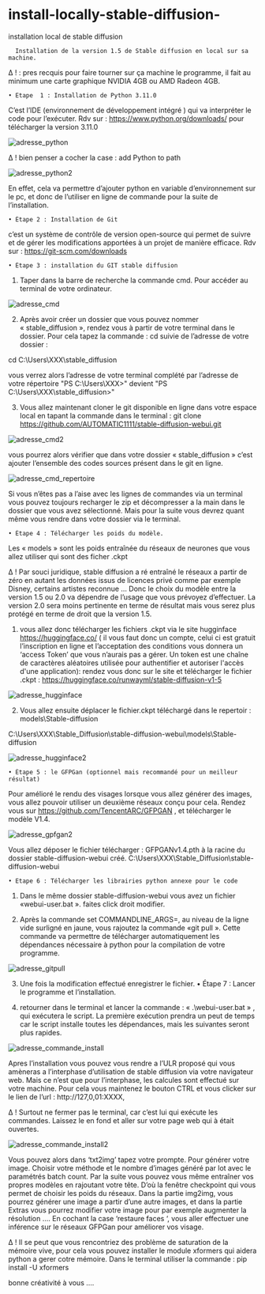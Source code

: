 # install-locally-stable-diffusion-
installation local de stable diffusion

      Installation de la version 1.5 de Stable diffusion en local sur sa machine. 
      
∆ ! : pres recquis pour faire tourner sur ça machine le programme, il fait au minimum une carte graphique NVIDIA 4GB  ou AMD Radeon 4GB.
      
    • Etape  1 : Installation de Python 3.11.0
	
C’est l’IDE (environnement de développement intégré ) qui va interpréter le code pour l’exécuter. 
Rdv sur : https://www.python.org/downloads/ pour télécharger la version 3.11.0 

![adresse_python](https://user-images.githubusercontent.com/58695529/219095906-fe9e0dfa-1b96-45ac-b3fc-999ef0464cda.png)
	

∆ ! bien penser a cocher la case : add Python to path

![adresse_python2](https://user-images.githubusercontent.com/58695529/219095936-75fd4042-b0a0-4c05-bda3-eb405788a059.png)

En effet, cela va permettre d’ajouter python en variable d’environnement sur le pc, et donc de l’utiliser en ligne de commande pour la suite de l’installation. 


    • Étape 2 : Installation de Git  

c’est un système de contrôle de version open-source qui permet de suivre et de gérer les modifications apportées à un projet de manière efficace.
Rdv sur : https://git-scm.com/downloads


    • Étape 3 : installation du GIT stable diffusion 

1. Taper dans la barre de recherche la commande cmd. Pour accéder au terminal de votre ordinateur.


![adresse_cmd](https://user-images.githubusercontent.com/58695529/219095479-e35c11e6-d930-49e8-aeef-1583a4aa3237.png)


2. Après avoir créer un dossier que vous pouvez nommer « stable_diffusion », rendez vous à partir de votre terminal dans le dossier. Pour cela tapez la commande : 
cd suivie de l’adresse de votre dossier :

cd C:\Users\XXX\stable_diffusion

vous verrez alors l’adresse de votre terminal complété par l’adresse de votre répertoire 
"PS C:\Users\XXX>" devient "PS C:\Users\XXX\stable_diffusion>"

3. Vous allez maintenant cloner le git disponible en ligne dans votre espace local en tapant la commande dans le terminal : 
git clone https://github.com/AUTOMATIC1111/stable-diffusion-webui.git 

![adresse_cmd2](https://user-images.githubusercontent.com/58695529/219095639-c5315f70-5ee2-43fd-a9bc-d546e6d88570.png)


vous pourrez alors vérifier que dans votre dossier « stable_diffusion » c’est ajouter l’ensemble des codes sources  présent dans le git en ligne. 


![adresse_cmd_repertoire](https://user-images.githubusercontent.com/58695529/219095572-4b439de4-0d85-403e-b28b-e9b7268bed43.png)



Si vous n’êtes pas a l’aise avec les lignes de commandes via un terminal vous pouvez toujours recharger le zip et décompresser a la main dans le dossier que vous avez sélectionné. Mais pour la suite vous devrez quant même vous rendre dans votre dossier via le terminal. 

    • Étape 4 : Télécharger les poids du modèle. 
    
 Les « models » sont les poids entraînée du réseaux de neurones que vous allez utiliser qui sont des ficher .ckpt

∆ ! Par souci juridique, stable diffusion a ré entraîné le réseaux a partir de zéro en autant les données issus de licences privé comme par exemple Disney, certains artistes reconnue … Donc le choix du modèle entre la version 1.5 ou 2.0 va dépendre de l’usage que vous prévoyez d’effectuer. La version 2.0 sera moins pertinente en terme de résultat mais vous serez plus protégé en terme de droit que la version 1.5. 

1. vous allez donc télécharger les fichiers .ckpt via le site hugginface  https://huggingface.co/ ( il vous faut donc un compte, celui ci est gratuit l’inscription en ligne et l’acceptation des conditions vous donnera un ‘access Token’ que vous n’aurais pas a gérer. Un token est une chaîne de caractères aléatoires utilisée pour authentifier et autoriser l'accès d'une application): rendez vous donc sur le site et télécharger le fichier .ckpt : https://huggingface.co/runwayml/stable-diffusion-v1-5


![adresse_hugginface](https://user-images.githubusercontent.com/58695529/219095832-74bdd61c-07d0-47fa-872b-774066d00246.png)



2. Vous allez ensuite déplacer le fichier.ckpt téléchargé dans le repertoir : models\Stable-diffusion

C:\Users\XXX\Stable_Diffusion\stable-diffusion-webui\models\Stable-diffusion


![adresse_hugginface2](https://user-images.githubusercontent.com/58695529/219095862-bea1289b-9fa7-4c0a-8f19-448b6054425e.png)


    • Étape 5 : le GFPGan (optionnel mais recommandé pour un meilleur résultat)


Pour amélioré le rendu des visages lorsque vous allez générer des images, vous allez pouvoir utiliser un deuxième réseaux conçu pour cela. 
Rendez vous sur https://github.com/TencentARC/GFPGAN , et télécharger le modèle V1.4. 


![adresse_gpfgan2](https://user-images.githubusercontent.com/58695529/219095813-1bb023d6-37e6-440c-b35d-a4dddfb6dad1.png)

Vous allez déposer le fichier télécharger : GFPGANv1.4.pth à la racine du dossier stable-diffusion-webui créé. C:\Users\XXX\Stable_Diffusion\stable-diffusion-webui

    • Etape 6 : Télécharger les librairies python annexe pour le code

1. Dans le même dossier stable-diffusion-webui vous avez un fichier «webui-user.bat ». faites click droit modifier.

2.  Après la commande set COMMANDLINE_ARGS=, au niveau de la ligne vide surligné en jaune, vous rajoutez la commande «git pull ». Cette commande va permettre de télécharger automatiquement les dépendances nécessaire à python pour la compilation de votre programme.


 
![adresse_gitpull](https://user-images.githubusercontent.com/58695529/219095718-831be6df-d666-4cf8-9231-83cdf1275904.png)



3. Une fois la modification effectué enregistrer le fichier.
    • Étape 7 : Lancer le programme et l’installation. 

1. retourner dans le terminal et lancer la commande : « .\webui-user.bat » , qui exécutera le script.
La première exécution prendra un peut de temps car le script installe toutes les dépendances, mais les suivantes seront plus rapides. 


![adresse_commande_install](https://user-images.githubusercontent.com/58695529/219095667-c1e19d33-89ef-4095-835b-6fe48df87b6b.png)


Apres l’installation vous pouvez vous rendre a l’ULR proposé qui vous amèneras a l’interphase d’utilisation de stable diffusion via votre navigateur web. Mais ce n’est que pour l’interphase, les calcules sont effectué sur votre machine.  Pour cela vous maintenez le bouton CTRL et vous clicker sur le lien de l’url : http://127,0,01:XXXX,

∆ ! Surtout ne fermer pas le terminal, car c’est lui qui exécute les commandes. Laissez le en fond et aller sur votre page web qui à était ouvertes. 


![adresse_commande_install2](https://user-images.githubusercontent.com/58695529/219095675-c209b2d0-bff4-4e14-a139-d02cdee759d8.png)


Vous pouvez alors dans ‘txt2img’ tapez votre prompte. Pour générer votre image. Choisir votre méthode et le nombre d’images généré par lot avec le paramétrés batch count. 
Par la suite vous pouvez vous même entraîner vos propres modèles en rajoutant votre tête. D’où la fenêtre checkpoint qui vous permet de choisir les poids du réseaux. 
Dans la partie img2img, vous pourrez générer une image a partir d’une autre images, et dans la partie Extras vous pourrez modifier votre image pour par exemple augmenter la résolution ….
En cochant la case ‘restaure faces ‘, vous aller effectuer une inférence sur le réseaux GFPGan pour améliorer vos visage. 

∆ ! Il se peut que vous rencontriez des problème de saturation de la mémoire vive, pour cela vous pouvez installer le module xformers qui aidera python a gerer cotre mémoire. 
Dans le terminal utiliser la commande : pip install -U xformers

bonne créativité à vous …. 
      
